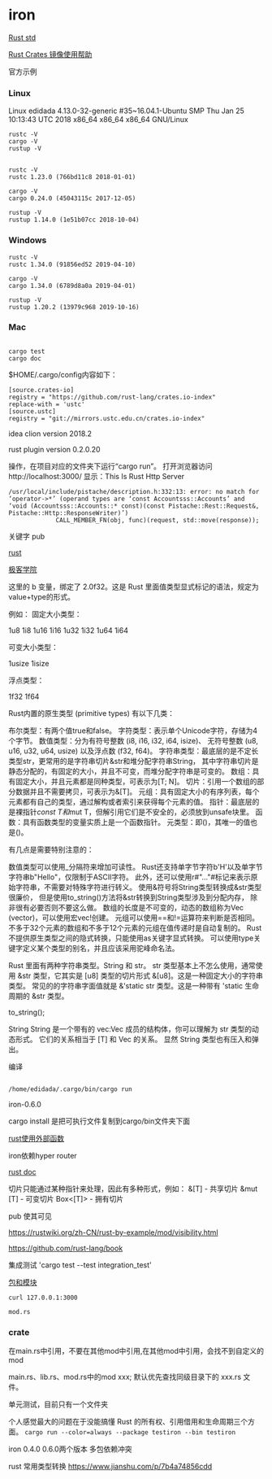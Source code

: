 # iron

[Rust std](https://dev.kriry.com/www/rust/std/)

[Rust Crates 镜像使用帮助](https://lug.ustc.edu.cn/wiki/mirrors/help/rust-crates)

官方示例

### Linux
Linux edidada 4.13.0-32-generic #35~16.04.1-Ubuntu SMP Thu Jan 25 10:13:43 UTC 2018 x86_64 x86_64 x86_64 GNU/Linux

```jshelllanguage
rustc -V
cargo -V
rustup -V
```

```shell

rustc -V
rustc 1.23.0 (766bd11c8 2018-01-01)

cargo -V
cargo 0.24.0 (45043115c 2017-12-05)

rustup -V
rustup 1.14.0 (1e51b07cc 2018-10-04)

```

### Windows

```jshelllanguage
rustc -V
rustc 1.34.0 (91856ed52 2019-04-10)

cargo -V
cargo 1.34.0 (6789d8a0a 2019-04-01)

rustup -V
rustup 1.20.2 (13979c968 2019-10-16)

```

### Mac

```

cargo test
cargo doc
```

$HOME/.cargo/config内容如下：

```shell
[source.crates-io]
registry = "https://github.com/rust-lang/crates.io-index"
replace-with = 'ustc'
[source.ustc]
registry = "git://mirrors.ustc.edu.cn/crates.io-index"
```


idea clion version 2018.2

rust plugin version 0.2.0.20

操作，在项目对应的文件夹下运行“cargo run”。
打开浏览器访问 http://localhost:3000/ 显示：This Is Rust Http Server


```shell
/usr/local/include/pistache/description.h:332:13: error: no match for ‘operator->*’ (operand types are ‘const Accountsss::Accounts’ and ‘void (Accountsss::Accounts::* const)(const Pistache::Rest::Request&, Pistache::Http::ResponseWriter)’)
             CALL_MEMBER_FN(obj, func)(request, std::move(response));
```

关键字
pub

[rust](https://www.ibm.com/developerworks/cn/opensource/os-know-rust/index.html?lnk=hm)

[极客学院](http://wiki.jikexueyuan.com/project/rust-primer/match/match.html)


这里的 b 变量，绑定了 2.0f32。这是 Rust 里面值类型显式标记的语法，规定为value+type的形式。

例如： 固定大小类型：

1u8 1i8
1u16 1i16
1u32 1i32
1u64 1i64

可变大小类型：

1usize 1isize

浮点类型：

1f32 1f64


Rust内置的原生类型 (primitive types) 有以下几类：

布尔类型：有两个值true和false。
字符类型：表示单个Unicode字符，存储为4个字节。
数值类型：分为有符号整数 (i8, i16, i32, i64, isize)、 无符号整数 (u8, u16, u32, u64, usize) 以及浮点数 (f32, f64)。
字符串类型：最底层的是不定长类型str，更常用的是字符串切片&str和堆分配字符串String， 其中字符串切片是静态分配的，有固定的大小，并且不可变，而堆分配字符串是可变的。
数组：具有固定大小，并且元素都是同种类型，可表示为[T; N]。
切片：引用一个数组的部分数据并且不需要拷贝，可表示为&[T]。
元组：具有固定大小的有序列表，每个元素都有自己的类型，通过解构或者索引来获得每个元素的值。
指针：最底层的是裸指针*const T和*mut T，但解引用它们是不安全的，必须放到unsafe块里。
函数：具有函数类型的变量实质上是一个函数指针。
元类型：即()，其唯一的值也是()。

有几点是需要特别注意的：

数值类型可以使用_分隔符来增加可读性。
Rust还支持单字节字符b'H'以及单字节字符串b"Hello"，仅限制于ASCII字符。 此外，还可以使用r#"..."#标记来表示原始字符串，不需要对特殊字符进行转义。
使用&符号将String类型转换成&str类型很廉价， 但是使用to_string()方法将&str转换到String类型涉及到分配内存， 除非很有必要否则不要这么做。
数组的长度是不可变的，动态的数组称为Vec (vector)，可以使用宏vec!创建。
元组可以使用==和!=运算符来判断是否相同。
不多于32个元素的数组和不多于12个元素的元组在值传递时是自动复制的。
Rust不提供原生类型之间的隐式转换，只能使用as关键字显式转换。
可以使用type关键字定义某个类型的别名，并且应该采用驼峰命名法。


Rust 里面有两种字符串类型。String 和 str。
str 类型基本上不怎么使用，通常使用 &str 类型，它其实是 [u8] 类型的切片形式 &[u8]。这是一种固定大小的字符串类型。 常见的的字符串字面值就是 &'static str 类型。这是一种带有 'static 生命周期的 &str 类型。

to_string();

String
String 是一个带有的 vec:Vec<u8> 成员的结构体，你可以理解为 str 类型的动态形式。 它们的关系相当于 [T] 和 Vec<T> 的关系。 显然 String 类型也有压入和弹出。


编译

```shell

/home/edidada/.cargo/bin/cargo run

```

iron-0.6.0

cargo install 是把可执行文件复制到cargo/bin文件夹下面

[rust使用外部函数](https://blog.csdn.net/teamlet/article/details/50923682)

iron依赖hyper router

[rust doc](https://doc.rust-lang.org/rustc/what-is-rustc.html)

切片只能通过某种指针来处理，因此有多种形式，例如：
&[T] - 共享切片
&mut [T] - 可变切片
Box<[T]> - 拥有切片

pub	使其可见


https://rustwiki.org/zh-CN/rust-by-example/mod/visibility.html

https://github.com/rust-lang/book

集成测试
'cargo test --test integration_test'


[包和模块](https://wiki.jikexueyuan.com/project/rust-primer/module/module.html)

`curl 127.0.0.1:3000`

`mod.rs`


### crate
在main.rs中引用，不要在其他mod中引用,在其他mod中引用，会找不到自定义的mod

main.rs、lib.rs、mod.rs中的mod xxx; 默认优先查找同级目录下的 xxx.rs 文件。

单元测试，目前只有一个文件夹

 个人感觉最大的问题在于没能搞懂 Rust 的所有权、引用借用和生命周期三个方面。
`cargo run --color=always --package testiron --bin testiron`

iron 0.4.0 0.6.0两个版本 多包依赖冲突


rust 常用类型转换
https://www.jianshu.com/p/7b4a74856cdd
